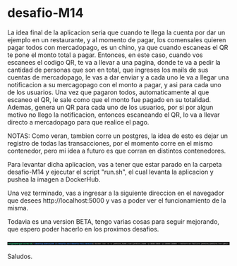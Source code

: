 # desafio-M14

La idea final de la aplicacion seria que cuando te llega la cuenta por dar un ejemplo en un restaurante, y al momento de pagar, los comensales quieren pagar todos con mercadopago, es un chino, ya que cuando escaneas el QR te pone el monto total a pagar. Entonces, en este caso, cuando vos escanees el codigo QR, te va a llevar a una pagina, donde te va a pedir la cantidad de personas que son en total, que ingreses los mails de sus cuentas de mercadopago, le vas a dar enviar y a cada uno le va a llegar una notificacion a su mercagopago con el monto a pagar, y asi para cada uno de los usuarios. Una vez que pagaron todos, automaticamente al que escaneo el QR, le sale como que el monto fue pagado en su totalidad. Ademas, genera un QR para cada uno de los usuarios, por si por algun motivo no llego la notificacion, entonces escaneando el QR, lo va a llevar directo a mercadopago para que realice el pago.

NOTAS: Como veran, tambien corre un postgres, la idea de esto es dejar un registro de todas las transacciones, por el momento corre en el mismo contenedor, pero mi idea a futuro es que corran en distintos contenedores.


Para levantar dicha aplicacion, vas a tener que estar parado en la carpeta desafio-M14 y ejecutar el script "run.sh", el cual levanta la aplicacion y pushea la imagen a DockerHub.

Una vez terminado, vas a ingresar a la siguiente direccion en el navegador que desees http://localhost:5000 y vas a poder ver el funcionamiento de la misma.

Todavia es una version BETA, tengo varias cosas para seguir mejorando, que espero poder hacerlo en los proximos desafios.


![Descripción de la imagen](/Images/image.png)


Saludos.
